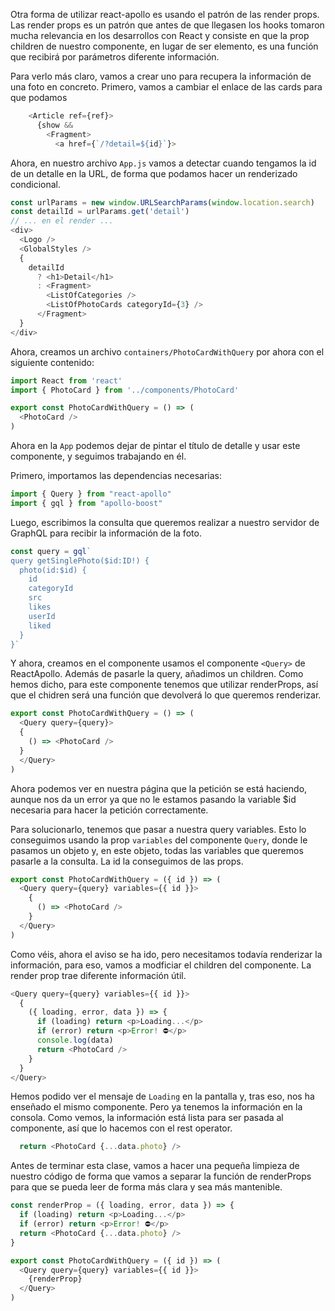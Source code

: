 Otra forma de utilizar react-apollo es usando el patrón de las render props. Las render props es un patrón que antes de que llegasen los hooks tomaron mucha relevancia en los desarrollos con React y consiste en que la prop children de nuestro componente, en lugar de ser elemento, es una función que recibirá por parámetros diferente información.

Para verlo más claro, vamos a crear uno para recupera la información de una foto en concreto. Primero, vamos a cambiar el enlace de las cards para que podamos

```js en PhotoCard.js
    <Article ref={ref}>
      {show &&
        <Fragment>
          <a href={`/?detail=${id}`}>
```

Ahora, en nuestro archivo `App.js` vamos a detectar cuando tengamos la id de un detalle en la URL, de forma que podamos hacer un renderizado condicional.

```js en App.js
const urlParams = new window.URLSearchParams(window.location.search)
const detailId = urlParams.get('detail')
// ... en el render ...
<div>
  <Logo />
  <GlobalStyles />
  {
    detailId
      ? <h1>Detail</h1>
      : <Fragment>
        <ListOfCategories />
        <ListOfPhotoCards categoryId={3} />
      </Fragment>
  }
</div>
```

Ahora, creamos un archivo `containers/PhotoCardWithQuery` por ahora con el siguiente contenido:

```js
import React from 'react'
import { PhotoCard } from '../components/PhotoCard'

export const PhotoCardWithQuery = () => (
  <PhotoCard />
)
```

Ahora en la `App` podemos dejar de pintar el título de detalle y usar este componente, y seguimos trabajando en él.

Primero, importamos las dependencias necesarias:

```js
import { Query } from "react-apollo"
import { gql } from "apollo-boost"
```

Luego, escribimos la consulta que queremos realizar a nuestro servidor de GraphQL para recibir la información de la foto.

```js
const query = gql`
query getSinglePhoto($id:ID!) {
  photo(id:$id) {
    id
    categoryId
    src
    likes
    userId
    liked
  }
}`
```

Y ahora, creamos en el componente usamos el componente `<Query>` de ReactApollo. Además de pasarle la query, añadimos un children. Como hemos dicho, para este componente tenemos que utilizar renderProps, así que el chidren será una función que devolverá lo que queremos renderizar.

```js
export const PhotoCardWithQuery = () => (
  <Query query={query}>
  {
    () => <PhotoCard />
  }
  </Query>
)
```

Ahora podemos ver en nuestra página que la petición se está haciendo, aunque nos da un error ya que no le estamos pasando la variable $id necesaria para hacer la petición correctamente.

Para solucionarlo, tenemos que pasar a nuestra query variables. Esto lo conseguimos usando la prop `variables` del componente `Query`, donde le pasamos un objeto y, en este objeto, todas las variables que queremos pasarle a la consulta. La id la conseguimos de las props.

```js
export const PhotoCardWithQuery = ({ id }) => (
  <Query query={query} variables={{ id }}>
    {
      () => <PhotoCard />
    }
  </Query>
)
```

Como véis, ahora el aviso se ha ido, pero necesitamos todavía renderizar la información, para eso, vamos a modficiar el children del componente. La render prop trae diferente información útil.

```js
<Query query={query} variables={{ id }}>
  {
    ({ loading, error, data }) => {
      if (loading) return <p>Loading...</p>
      if (error) return <p>Error! ⛔</p>
      console.log(data)
      return <PhotoCard />
    }
  }
</Query>
```

Hemos podido ver el mensaje de `Loading` en la pantalla y, tras eso, nos ha enseñado el mismo componente. Pero ya tenemos la información en la consola. Como vemos, la información está lista para ser pasada al componente, así que lo hacemos con el rest operator.

```js
  return <PhotoCard {...data.photo} />
```

Antes de terminar esta clase, vamos a hacer una pequeña limpieza de nuestro código de forma que vamos a separar la función de renderProps para que se pueda leer de forma más clara y sea más mantenible.

```js
const renderProp = ({ loading, error, data }) => {
  if (loading) return <p>Loading...</p>
  if (error) return <p>Error! ⛔</p>
  return <PhotoCard {...data.photo} />
}

export const PhotoCardWithQuery = ({ id }) => (
  <Query query={query} variables={{ id }}>
    {renderProp}
  </Query>
)
```
